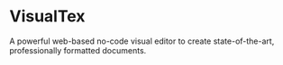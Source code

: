 # VisualTex
A powerful web-based no-code visual editor to create state-of-the-art, professionally formatted documents.
